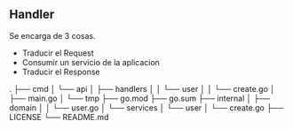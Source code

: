 
## Handler
Se encarga de 3 cosas.
- Traducir el Request
- Consumir un servicio de la aplicacion
- Traducir el Response


.
├── cmd
│   └── api
│       ├── handlers
│       │       └── user
│       │           └── create.go
│       ├── main.go
│       └── tmp
├── go.mod
├── go.sum
├── internal
│       ├── domain
│       │       └── user.go
│       └── services
│               └── user
│                   └── create.go
├── LICENSE
└── README.md
